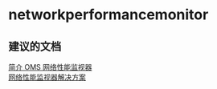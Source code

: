 
<properties
    pageTitle="networkperformancemonitor"
    description="与网络性能监视器相关的问题"
    service="microsoft.operationalinsights"
    resource="operationalinsightsaccounts"
    authors="adoylemsft"
    displayorder=""
    selfHelpType="generic"
    supportTopicIds="32536496"
    resourceTags=""
    productPesIds="15725"
    cloudEnvironments="public, Blackforest, Fairfax"
/>


# <a name="networkperformancemonitor"></a>networkperformancemonitor


## <a name="recommended-documents"></a>**建议的文档**
[简介 OMS 网络性能监视器](https://blogs.technet.microsoft.com/msoms/2016/07/27/introducing-oms-network-performance-monitor/) <br>
[网络性能监视器解决方案](https://azure.microsoft.com/documentation/articles/log-analytics-network-performance-monitor/)


<!--HONumber=Nov16_HO2-->



